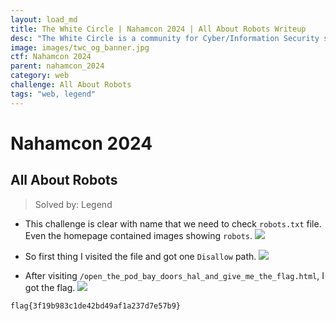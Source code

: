 ```yaml
---
layout: load_md
title: The White Circle | Nahamcon 2024 | All About Robots Writeup
desc: "The White Circle is a community for Cyber/Information Security students, enthusiasts and professionals. You can discuss anything related to Security, share your knowledge with others, get help when you need it and proceed further in your journey with amazing people from all over the world."
image: images/twc_og_banner.jpg
ctf: Nahamcon 2024
parent: nahamcon_2024
category: web
challenge: All About Robots
tags: "web, legend"
---
```


<h1 class="heading card-title white-text">Nahamcon 2024</h1>


## All About Robots
> Solved by: Legend


- This challenge is clear with name that we need to check `robots.txt` file. Even the homepage contained images showing `robots`.
![](https://i.imgur.com/u13IuiO.png)

- So first thing I visited the file and got one `Disallow` path.
![](https://i.imgur.com/laHlqTI.png)

- After visiting `/open_the_pod_bay_doors_hal_and_give_me_the_flag.html`, I got the flag.
![](https://i.imgur.com/oMT5W03.png)

```
flag{3f19b983c1de42bd49af1a237d7e57b9}
```

